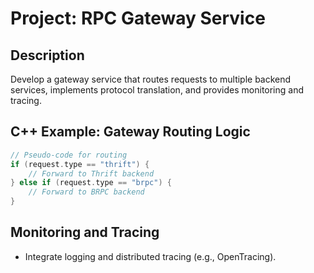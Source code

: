 # Project: RPC Gateway Service

## Description
Develop a gateway service that routes requests to multiple backend services, implements protocol translation, and provides monitoring and tracing.

## C++ Example: Gateway Routing Logic
```cpp
// Pseudo-code for routing
if (request.type == "thrift") {
    // Forward to Thrift backend
} else if (request.type == "brpc") {
    // Forward to BRPC backend
}
```

## Monitoring and Tracing
- Integrate logging and distributed tracing (e.g., OpenTracing).
